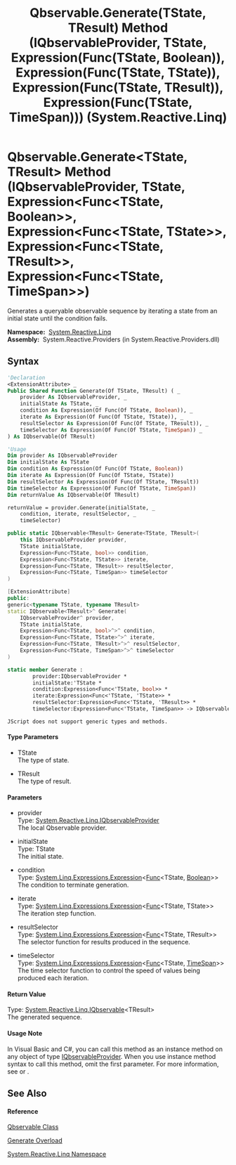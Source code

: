 ﻿---
title: Qbservable.Generate(TState, TResult) Method (IQbservableProvider, TState, Expression(Func(TState, Boolean)), Expression(Func(TState, TState)), Expression(Func(TState, TResult)), Expression(Func(TState, TimeSpan))) (System.Reactive.Linq)
TOCTitle: Generate(TState, TResult) Method (IQbservableProvider, TState, Expression(Func(TState, Boolean)), Expression(Func(TState, TState)), Expression(Func(TState, TResult)), Expression(Func(TState, TimeSpan)))
ms:assetid: M:System.Reactive.Linq.Qbservable.Generate``2(System.Reactive.Linq.IQbservableProvider,``0,System.Linq.Expressions.Expression{System.Func{``0,System.Boolean}},System.Linq.Expressions.Expression{System.Func{``0,``0}},System.Linq.Expressions.Expression{System.Func{``0,``1}},System.Linq.Expressions.Expression{System.Func{``0,System.TimeSpan}})
ms:mtpsurl: https://msdn.microsoft.com/en-us/library/Hh211878(v=VS.103)
ms:contentKeyID: 36069324
ms.date: 06/28/2011
mtps_version: v=VS.103
dev_langs:
- vb
- csharp
- c++
- fsharp
- jscript
---

# Qbservable.Generate\<TState, TResult\> Method (IQbservableProvider, TState, Expression\<Func\<TState, Boolean\>\>, Expression\<Func\<TState, TState\>\>, Expression\<Func\<TState, TResult\>\>, Expression\<Func\<TState, TimeSpan\>\>)

Generates a queryable observable sequence by iterating a state from an initial state until the condition fails.

**Namespace:**  [System.Reactive.Linq](hh211929\(v=vs.103\).md)  
**Assembly:**  System.Reactive.Providers (in System.Reactive.Providers.dll)

## Syntax

``` vb
'Declaration
<ExtensionAttribute> _
Public Shared Function Generate(Of TState, TResult) ( _
    provider As IQbservableProvider, _
    initialState As TState, _
    condition As Expression(Of Func(Of TState, Boolean)), _
    iterate As Expression(Of Func(Of TState, TState)), _
    resultSelector As Expression(Of Func(Of TState, TResult)), _
    timeSelector As Expression(Of Func(Of TState, TimeSpan)) _
) As IQbservable(Of TResult)
```

``` vb
'Usage
Dim provider As IQbservableProvider
Dim initialState As TState
Dim condition As Expression(Of Func(Of TState, Boolean))
Dim iterate As Expression(Of Func(Of TState, TState))
Dim resultSelector As Expression(Of Func(Of TState, TResult))
Dim timeSelector As Expression(Of Func(Of TState, TimeSpan))
Dim returnValue As IQbservable(Of TResult)

returnValue = provider.Generate(initialState, _
    condition, iterate, resultSelector, _
    timeSelector)
```

``` csharp
public static IQbservable<TResult> Generate<TState, TResult>(
    this IQbservableProvider provider,
    TState initialState,
    Expression<Func<TState, bool>> condition,
    Expression<Func<TState, TState>> iterate,
    Expression<Func<TState, TResult>> resultSelector,
    Expression<Func<TState, TimeSpan>> timeSelector
)
```

``` c++
[ExtensionAttribute]
public:
generic<typename TState, typename TResult>
static IQbservable<TResult>^ Generate(
    IQbservableProvider^ provider, 
    TState initialState, 
    Expression<Func<TState, bool>^>^ condition, 
    Expression<Func<TState, TState>^>^ iterate, 
    Expression<Func<TState, TResult>^>^ resultSelector, 
    Expression<Func<TState, TimeSpan>^>^ timeSelector
)
```

``` fsharp
static member Generate : 
        provider:IQbservableProvider * 
        initialState:'TState * 
        condition:Expression<Func<'TState, bool>> * 
        iterate:Expression<Func<'TState, 'TState>> * 
        resultSelector:Expression<Func<'TState, 'TResult>> * 
        timeSelector:Expression<Func<'TState, TimeSpan>> -> IQbservable<'TResult> 
```

``` jscript
JScript does not support generic types and methods.
```

#### Type Parameters

  - TState  
    The type of state.

<!-- end list -->

  - TResult  
    The type of result.

#### Parameters

  - provider  
    Type: [System.Reactive.Linq.IQbservableProvider](hh212104\(v=vs.103\).md)  
    The local Qbservable provider.  

<!-- end list -->

  - initialState  
    Type: TState  
    The initial state.  

<!-- end list -->

  - condition  
    Type: [System.Linq.Expressions.Expression](https://msdn.microsoft.com/en-us/library/Bb335710)\<[Func](https://msdn.microsoft.com/en-us/library/Bb549151)\<TState, [Boolean](https://msdn.microsoft.com/en-us/library/a28wyd50)\>\>  
    The condition to terminate generation.  

<!-- end list -->

  - iterate  
    Type: [System.Linq.Expressions.Expression](https://msdn.microsoft.com/en-us/library/Bb335710)\<[Func](https://msdn.microsoft.com/en-us/library/Bb549151)\<TState, TState\>\>  
    The iteration step function.  

<!-- end list -->

  - resultSelector  
    Type: [System.Linq.Expressions.Expression](https://msdn.microsoft.com/en-us/library/Bb335710)\<[Func](https://msdn.microsoft.com/en-us/library/Bb549151)\<TState, TResult\>\>  
    The selector function for results produced in the sequence.  

<!-- end list -->

  - timeSelector  
    Type: [System.Linq.Expressions.Expression](https://msdn.microsoft.com/en-us/library/Bb335710)\<[Func](https://msdn.microsoft.com/en-us/library/Bb549151)\<TState, [TimeSpan](https://msdn.microsoft.com/en-us/library/269ew577)\>\>  
    The time selector function to control the speed of values being produced each iteration.  

#### Return Value

Type: [System.Reactive.Linq.IQbservable](hh229328\(v=vs.103\).md)\<TResult\>  
The generated sequence.  

#### Usage Note

In Visual Basic and C\#, you can call this method as an instance method on any object of type [IQbservableProvider](hh212104\(v=vs.103\).md). When you use instance method syntax to call this method, omit the first parameter. For more information, see [](https://msdn.microsoft.com/en-us/library/Bb384936) or [](https://msdn.microsoft.com/en-us/library/Bb383977).

## See Also

#### Reference

[Qbservable Class](hh211693\(v=vs.103\).md)

[Generate Overload](hh212131\(v=vs.103\).md)

[System.Reactive.Linq Namespace](hh211929\(v=vs.103\).md)

